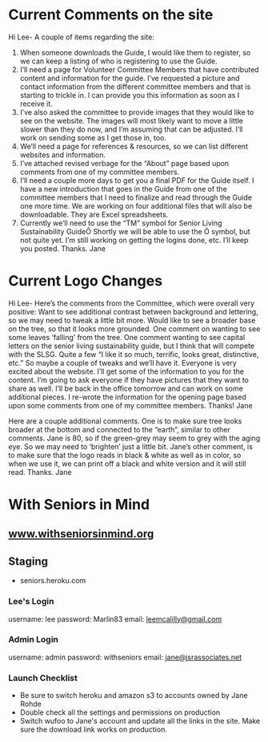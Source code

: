 # Current Comments on the site
Hi Lee-
A couple of items regarding the site:
1. When someone downloads the Guide, I would like them to register, so we can keep a listing of who is registering to use the Guide.
2. I’ll need a page for Volunteer Committee Members that have contributed content and information for the guide.  I’ve requested a picture and contact information from the different committee members and that is starting to trickle in.  I can provide you this information as soon as I receive it.
3. I’ve also asked the committee to provide images that they would like to see on the website.  The images will most likely want to move a little slower than they do now, and I’m assuming that can be adjusted.  I’ll work on sending some as I get those in, too.
4. We’ll need a page for references & resources, so we can list different websites and information.
5. I’ve attached revised verbage for the “About” page based upon comments from one of my committee members.
6. I’ll need a couple more days to get you a final PDF for the Guide itself.  I have a new introduction that goes in the Guide from one of the committee members that I need to finalize and read through the Guide one more time.  We are working on four additional files that will also be downloadable.  They are Excel spreadsheets.
7. Currently we’ll need to use the “TM” symbol for Senior Living Sustainability GuideÔ  Shortly we will be able to use the Ò symbol, but not quite yet.
I’m still working on getting the logins done, etc.  I’ll keep you posted.  Thanks.
Jane

# Current Logo Changes

Hi Lee-
Here’s the comments from the Committee, which were overall very positive:
Want to see additional contrast between background and lettering, so we may need to tweak a little bit more.
Would like to see a broader base on the tree, so that it looks more grounded.
One comment on wanting to see some leaves ‘falling’ from the tree.
One comment wanting to see capital letters on the senior living sustainability guide, but I think that will compete with the SLSG.
Quite a few “I like it so much, terrific, looks great, distinctive, etc.”
So maybe a couple of tweaks and we’ll have it.  Everyone is very excited about the website. 
I’ll get some of the information to you for the content.  I’m going to ask everyone if they have pictures that they want to share as well. 
I’ll be back in the office tomorrow and can work on some additional pieces.  I re-wrote the information for the opening page based upon some comments from one of my committee members.
Thanks!
Jane


Here are a couple additional comments.
One is to make sure tree looks broader at the bottom and connected to the “earth”, similar to other comments.
Jane is 80, so if the green-grey may seem to grey with the aging eye.  So we may need to ‘brighten’ just a little bit.
Jane’s other comment, is to make sure that the logo reads in black & white as well as in color, so when we use it, we can print off a black and white version and it will still read.
Thanks.
Jane



# With Seniors in Mind
## www.withseniorsinmind.org


## Staging
* seniors.heroku.com

### Lee's Login
username: lee
password: Marlin83
email: leemcalilly@gmail.com

### Admin Login
username: admin
password: withseniors
email: jane@jsrassociates.net


### Launch Checklist

* Be sure to switch heroku and amazon s3 to accounts owned by Jane Rohde
* Double check all the settings and permissions on production
* Switch wufoo to Jane's account and update all the links in the site. Make sure the download link works on production.


